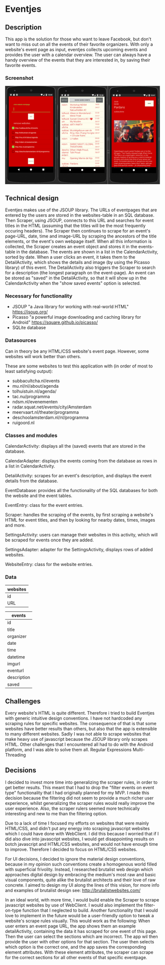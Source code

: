 # Eventjes
## Description
This app is the solution for those who want to leave Facebook, but don't want to miss out on all the events of their favorite organizers.
With only a website's event page as input, eventjes collects upcoming events and provides the user with a calendar overview. 
The user can always have a handy overview of the events that they are interested in, by saving their favorite events.

### Screenshot
![](/doc/screenshotEventjes.png)



## Technical design
Eventjes makes use of the JSOUP library. The URLs of eventpages that are entered by the users are stored in the websites-table in an SQL database.
Then Scraper, using JSOUP, connects to this URL and searches for event titles in the HTML (assuming that the titles will be the most frequently occuring headers).
The Scraper then continues to scrape for an event's page-URL, date, time and image-URL by scraping the ancestors of the title elements, or the event's own webpage itself.
When all this information is collected, the Scraper creates an event object and stores it in the events-table in the database. The events are shown in a list in the CalendarActivity, sorted by date.
When a user clicks an event, it takes them to the DetailActivity, which shows the details and image (by using the Picasso library) of this event. The DetailActivity also triggers the Scraper to search for a description (the longest paragraph on the event-page).
An event can be stored as "saved" in the DetailActivity, so that it will show up in the CalendarActivity when the "show saved events" option is selected.

### Necessary for functionality
- JSOUP "a Java library for working with real-world HTML" https://jsoup.org/
- Picasso "a powerful image downloading and caching library for Android" https://square.github.io/picasso/
- SQLite database

### Datasources
Can in theory be any HTML/CSS website's event page. However, some websites will work better than others.

These are some websites to test this application with (in order of most to least satisfying output):
- subbacultcha.nl/events
- mu.nl/nl/about/agenda
- tolhuistuin.nl/agenda/
- tac.nu/programma
- ndsm.nl/evenementen
- radar.squat.net/events/city/Amsterdam
- meervaart.nl/theater/programma
- deschoolamsterdam.nl/nl/programma
- ruigoord.nl

### Classes and modules
CalendarActivity: displays all the (saved) events that are stored in the database.

CalendarAdapter: displays the events coming from the database as rows in a list in CalendarActivity.

DetailActivity: scrapes for an event's description, and displays the event details from the database.

EventDatabase: provides all the functionality of the SQL databases for both the website and the event tables.

EventEntry: class for the event entries.

Scraper: handles the scraping of the events, by first scraping a website's HTML for event titles, and then by looking for nearby dates, times, images and more.

SettingsActivity: users can manage their websites in this activity, which will be scraped for events once they are added.

SettingsAdapter: adapter for the SettingsActivity, displays rows of added websites.

WebsiteEntry: class for the website entries.

### Data
| websites |
| -------- |
|    id    |
|   URL    |

|  events  | 
| -------- | 
|    id    | 
|  title   | 
| organizer|
| date |
| time |
| datetime |
| imgurl |
| eventurl |
| description |
| saved |

## Challenges
Every website's HTML is quite different. Therefore i tried to build Eventjes with generic intuitive design conventions.
I have not hardcoded any scraping rules for specific websites. The consequence of that is that some websites have better results than others,
but also that the app is extensible to many different websites.
Sadly I was not able to scrape websites that make heavy use of javascript because the JSOUP library only scrapes HTML.
Other challenges that I encountered all had to do with the Android platform, and I was able to solve them all.
Regular Expressions
Multi-Threading

## Decisions
I decided to invest more time into generalizing the scraper rules, in order to get better results.
This meant that I had to drop the "filter events on event type" functionality that I had originally planned for my MVP.
I made this decision because the filtering did not seem to provide a much richer user experience, whilst generalizing the scraper rules would really improve the user experience.
Also, the scraper rulers seemed more technically interesting and new to me than the filtering option.

Due to a lack of time I focused my efforts on websites that were mainly HTML/CSS, and didn't put any energy into scraping javascript websites which I could have done with WebClient.
I did this because I worried that if I did also dive into javascript websites, I would get disappointing results on botch javascript and HTML/CSS websites, and would not have enough time to improve.
Therefore I decided to focus on HTML/CSS websites.

For UI decisions, I decided to ignore the material design conventions, because in my opinion such conventions create a homogenous world filled with superficial frivolity.
Instead, I researched brutalist web design which approaches digital design by embracing the medium's most raw and basic visual components, quite alike the brutalist architects and their love of raw concrete.
I aimed to design my UI along the lines of this vision, for more info and examples of brutalist design see: http://brutalistwebsites.com/

In an ideal world, with more time, I would build enable the Scraper to scrape javascript websites by use of WebClient. I would also implement the filter-on-type function that I neglected to build.
Another functionality that I would love to implement in the future would be a user-friendly option to tweak a website's scrape rules visually. This would work as the following:
When user enters an event page URL, the app shows them an example detailActivity, containing the data it has scraped for one event of this page. Then the user can select the
sections which are incorrect. The app wil then provide the user with other options for that section. The user then selects which option is the correct one, and the app saves the corresponding element attributes.
With these element attributes, the scraper can scrape for the correct sections for all other events of that specific eventpage.




